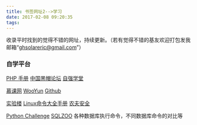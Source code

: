 ```yaml
---
title: 书签网址2-->学习
date: 2017-02-08 09:20:35
tags:
---
```

收录平时找到的觉得不错的网址，持续更新。（若有觉得不错的基友欢迎打包发我邮箱“ghsolareric@gmail.com”）
### 自学平台
[PHP 手册](http://php.net/manual/zh/)		[中国黑帽论坛](http://bbs.chinablackhat.com)	[自强学堂](http://www.ziqiangxuetang.com)

[慕课网](http://www.imooc.com)		[WooYun](https://w00yun.top)	[Github](https://github.com)

[实验楼](http://www.shiyanlou.com)		[Linux命令大全手册](http://man.linuxde.net)		[农夫安全](http://www.farmsec.org/portal.php)

[Python Challenge](http://www.pythonchallenge.com)		[SQLZOO](http://sqlzoo.net)	各种数据库执行命令，不同数据库命令的对比等
